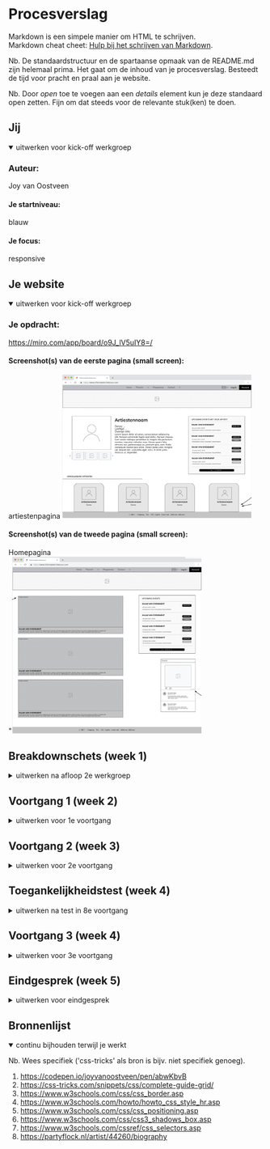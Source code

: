 # Procesverslag
Markdown is een simpele manier om HTML te schrijven.  
Markdown cheat cheet: [Hulp bij het schrijven van Markdown](https://github.com/adam-p/markdown-here/wiki/Markdown-Cheatsheet).

Nb. De standaardstructuur en de spartaanse opmaak van de README.md zijn helemaal prima. Het gaat om de inhoud van je procesverslag. Besteedt de tijd voor pracht en praal aan je website.

Nb. Door *open* toe te voegen aan een *details* element kun je deze standaard open zetten. Fijn om dat steeds voor de relevante stuk(ken) te doen.





## Jij

<details open>
<summary>uitwerken voor kick-off werkgroep</summary>

### Auteur:
Joy van Oostveen

#### Je startniveau:
blauw

#### Je focus:
responsive
 
</details>





## Je website

<details open>
<summary>uitwerken voor kick-off werkgroep</summary>

### Je opdracht:
https://miro.com/app/board/o9J_lV5uIY8=/

#### Screenshot(s) van de eerste pagina (small screen): 
artiestenpagina
<img src="images/artiestenpagina.png" width="375px" alt="artiesten pagina"> 


#### Screenshot(s) van de tweede pagina (small screen):
Homepagina  
"<img src="images/homepagina.png" width="375px" alt="home pagina"> 

 
</details>





## Breakdownschets (week 1)

<details>
<summary>uitwerken na afloop 2e werkgroep</summary>

### de hele pagina: 
<img src="images/dummy-plaatje.jpg" width="375px" alt="breakdown van de hele pagina">

### dynamisch deel (bijv menu): 
<img src="images/dummy-plaatje.jpg" width="375px" alt="breakdown van een dynamisch deel">

### wellicht nog een dynamisch deel (bijv filter): 
<img src="images/dummy-plaatje.jpg" width="375px" alt="breakdown van nog een dynamisch deel">

</details>





## Voortgang 1 (week 2)

<details>
<summary>uitwerken voor 1e voortgang</summary>

### Stand van zaken
Ik had eigenlijk veel te laat pas door dat we al begonnen moesten zijn met de website coderen, dus liep hier vrij mee achter. Uiteindelijk toch nog sne leen heel stuk html in elkaar kunnen zetten met een mini beetje styling in de CSS. (heb geen screenshots van de site hoe het er op dit moment uit zag).

### Verslag van meeting
hier na afloop snel de uitkomsten van de meeting vastleggen

- er mist nog een nav bij mijn menu
- probeer meer comments te plaatsen, het zijn er nu te weinig.
- zorg dat je voor volgende les een stuk verder bent!

</details>





## Voortgang 2 (week 3)

<details>
<summary>uitwerken voor 2e voortgang</summary>

### Stand van zaken
hier dit ging goed & dit was lastig (neem ook screenshots op van delen van je website en code)

### Verslag van meeting
hier na afloop snel de uitkomsten van de meeting vastleggen

- sections met daarin articles maken.
- font kiezen.
- uren maken!
- responsive maken.

</details>





## Toegankelijkheidstest (week 4)

<details>
<summary>uitwerken na test in 8e voortgang</summary>

### Bevindingen
Lijst met je bevindingen die in de test naar voren kwamen:
1. Weinig buttons op de site.
2. Alles kan voorgelezen worden door een screenreader.
3. De states zijn nog niet allemaal netjes uitgewerkt.

#### Titel eerste bevinding
Hier korte omschrijving (met indien nodig een afbeelding)

Hier een omschrijving van hoe het opgelost kan worden (met indien nodig een afbeelding)


#### Titel tweede bevinding. 
Hier korte omschrijving (met indien nodig een afbeelding)

Hier een omschrijving van hoe het opgelost kan worden (met indien nodig een afbeelding)


#### Titel volgende bevinding. 
Hier korte omschrijving (met indien nodig een afbeelding)

Hier een omschrijving van hoe het opgelost kan worden (met indien nodig een afbeelding)


#### Titel nog een bevinding. 
Hier korte omschrijving (met indien nodig een afbeelding)

Hier een omschrijving van hoe het opgelost kan worden (met indien nodig een afbeelding)

</details>





## Voortgang 3 (week 4)

<details>
<summary>uitwerken voor 3e voortgang</summary>

### Stand van zaken
hier dit ging goed & dit was lastig (neem ook screenshots op van delen van je website en code)

### Verslag van meeting
hier na afloop snel de uitkomsten van de meeting vastleggen

1. Id's weghalen, die mogen niet.
2. !important is geen nette vormgevingscode, dus oplossen door specifiek aan te spreken.
3. Css netjes ordenen, mag zoals voor mij overzichtelijk is, maar wel net.
4. Responsive maken, voor nu nog niet volledig genoeg, dus goed mee aan de slag.
5. De fout van audio (mouseover, mouseout)) is niet echt op te lossen zonder javascript in html te zetten, wat geen nette code is, dus het is voor nu niet erg.

</details>





## Eindgesprek (week 5)

<details>
<summary>uitwerken voor eindgesprek</summary>

### Stand van zaken
hier dit ging goed & dit was lastig (neem ook screenshots op van delen van je website en code)

### Screenshot(s)

hier screenshot(s) van je eindresultaat

</details>





## Bronnenlijst

<details open>
<summary>continu bijhouden terwijl je werkt</summary>

Nb. Wees specifiek ('css-tricks' als bron is bijv. niet specifiek genoeg).

1. https://codepen.io/joyvanoostveen/pen/abwKbvB
2. https://css-tricks.com/snippets/css/complete-guide-grid/
3. https://www.w3schools.com/css/css_border.asp
4. https://www.w3schools.com/howto/howto_css_style_hr.asp
5. https://www.w3schools.com/css/css_positioning.asp
6. https://www.w3schools.com/css/css3_shadows_box.asp
7. https://www.w3schools.com/cssref/css_selectors.asp
8. https://partyflock.nl/artist/44260/biography